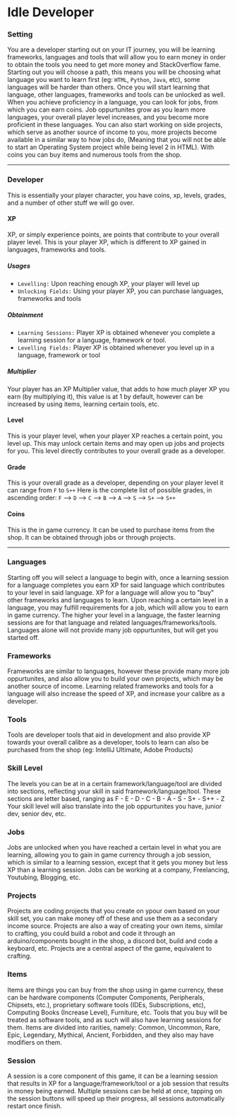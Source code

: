 # Idle Developer


### Setting
You are a developer starting out on your IT journey, you will be learning frameworks, languages and tools that will allow you to earn money in order to obtain the tools you need to get more money and StackOverflow fame. 
Starting out you will choose a path, this means you will be choosing what language you want to learn first (eg: `HTML`, `Python`, `Java`, etc), some languages will be harder than others.
Once you will start learning that language, other languages, frameworks and tools can be unlocked as well.
When you achieve proficiency in a language, you can look for jobs, from which you can earn coins. Job oppurtunites grow as you learn more languages, your overall player level increases, and you become more proficient in these languages.
You can also start working on side projects, which serve as another source of income to you, more projects become available in a similar way to how jobs do, (Meaning that you will not be able to start an Operating System project while being level 2 in HTML).
With coins you can buy items and numerous tools from the shop.

---

### Developer 
This is essentially your player character, you have coins, xp, levels, grades, and a number of other stuff we will go over.

#### XP
XP, or simply experience points, are points that contribute to your overall player level. This is your player XP, which is different to XP gained in languages, frameworks and tools.

##### Usages

* `Levelling:` Upon reaching enough XP, your player will level up
* `Unlocking Fields:` Using your player XP, you can purchase languages, frameworks and tools

##### Obtainment

* `Learning Sessions:` Player XP is obtained whenever you complete a learning session for a language, framework or tool.
* `Levelling Fields:` Player XP is obtained whenever you level up in a language, framework or tool

##### Multiplier

Your player has an XP Multiplier value, that adds to how much player XP you earn (by multiplying it), this value is at 1 by default, however can be increased by using items, learning certain tools, etc.


#### Level
This is your player level, when your player XP reaches a certain point, you level up. This may unlock certain items and may open up jobs and projects for you. 
This level directly contributes to your overall grade as a developer.

#### Grade
This is your overall grade as a developer, depending on your player level it can range from `F` to `S++`
Here is the complete list of possible grades, in ascending order:
`F` --> `D` --> `C` --> `B` --> `A` --> `S` --> `S+` --> `S++`

#### Coins
This is the in game currency. It can be used to purchase items from the shop.
It can be obtained through jobs or through projects.

---

### Languages
Starting off you will select a language to begin with, once a learning session for a language completes you earn XP for said language which contributes to your level in said language. XP for a language will allow you to "buy" other frameworks and languages to learn. Upon reaching a certain level in a language, you may fulfill requirements for a job, which will allow you to earn in game currency. The higher your level in a language, the faster learning sessions are for that language and related languages/frameworks/tools. Languages alone will not provide many job oppurtunites, but will get you started off.

### Frameworks
Frameworks are similar to languages, however these provide many more job oppurtunites, and also allow you to build your own projects, which may be another source of income. Learning related frameworks and tools for a language will also increase the speed of XP, and increase your calibre as a developer.


### Tools
Tools are developer tools that aid in development and also provide XP towards your overall calibre as a developer, tools to learn can also be purchased from the shop (eg: IntelliJ Ultimate, Adobe Products)


### Skill Level
The levels you can be at in a certain framework/language/tool are divided into sections, reflecting your skill in said framework/language/tool. 
These sections are letter based, ranging as F - E - D - C - B - A - S - S+ - S++ - Z
Your skill level will also translate into the job oppurtunites you have, junior dev, senior dev, etc.


### Jobs
Jobs are unlocked when you have reached a certain level in what you are learning, allowing you to gain in game currency through a job session, which is similar to a learning session, except that it gets you money but less XP than a learning session. Jobs can be working at a company, Freelancing, Youtubing, Blogging, etc.


### Projects
Projects are coding projects that you create on ypour own based on your skill set, you can make money off of these and use them as a secondary income source. Projects are also a way of creating your own items, similar to crafting, you could build a robot and code it through an arduino/components bought in the shop, a discord bot, build and code a keyboard, etc. Projects are a central aspect of the game, equivalent to crafting.


### Items
Items are things you can buy from the shop using in game currency, these can be hardware components (Computer Components, Peripherals, Chipsets, etc.), proprietary software tools (IDEs, Subscriptions, etc), Computing Books (Increase Level), Furniture, etc. Tools that you buy will be treated as software tools, and as such will also have learning sessions for them. Items are divided into rarities, namely: Common, Uncommon, Rare, Epic, Legendary, Mythical, Ancient, Forbidden, and they also may have modifiers on them.


### Session
A session is a core component of this game, it can be a learning session that results in XP for a language/framework/tool or a job session that results in money being earned. Multiple sessions can be held at once, tapping on the session buttons will speed up their progress, all sessions automatically restart once finish.
